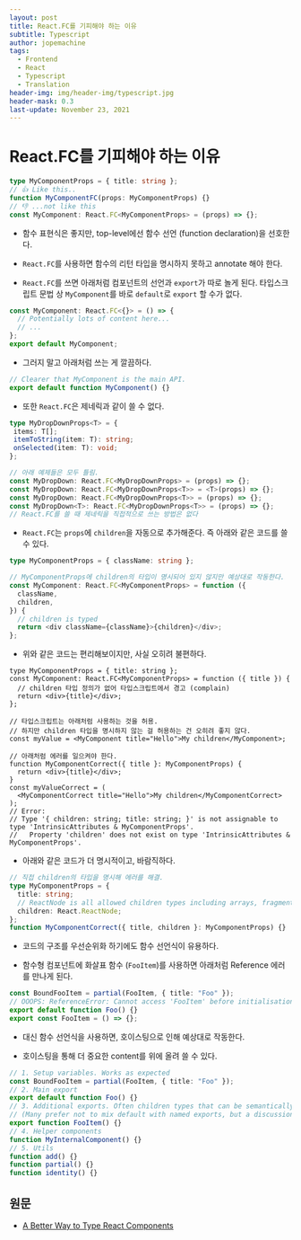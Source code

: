 ```yaml
---
layout: post
title: React.FC를 기피해야 하는 이유
subtitle: Typescript
author: jopemachine
tags:
  - Frontend
  - React
  - Typescript
  - Translation
header-img: img/header-img/typescript.jpg
header-mask: 0.3
last-update: November 23, 2021
---
```


# React.FC를 기피해야 하는 이유

```ts
type MyComponentProps = { title: string };
// 👍 Like this..
function MyComponentFC(props: MyComponentProps) {}
// 👎 ...not like this
const MyComponent: React.FC<MyComponentProps> = (props) => {};
```

- 함수 표현식은 좋지만, top-level에선 함수 선언 (function declaration)을 선호한다.

- `React.FC`를 사용하면 함수의 리턴 타입을 명시하지 못하고 annotate 해야 한다.

- `React.FC`를 쓰면 아래처럼 컴포넌트의 선언과 `export`가 따로 놀게 된다. 타입스크립트 문법 상 `MyComponent`를 바로 `default`로 `export` 할 수가 없다.

```ts
const MyComponent: React.FC<{}> = () => {
  // Potentially lots of content here...
  // ...
};
export default MyComponent;
```

- 그러지 말고 아래처럼 쓰는 게 깔끔하다.

```ts
// Clearer that MyComponent is the main API.
export default function MyComponent() {}
```

- 또한 `React.FC`은 제네릭과 같이 쓸 수 없다.

```ts
type MyDropDownProps<T> = {
 items: T[];
 itemToString(item: T): string;
 onSelected(item: T): void;
};

// 아래 예제들은 모두 틀림.
const MyDropDown: React.FC<MyDropDownProps> = (props) => {};
const MyDropDown: React.FC<MyDropDownProps<T>> = <T>(props) => {};
const MyDropDown: React.FC<MyDropDownProps<T>> = (props) => {};
const MyDropDown<T>: React.FC<MyDropDownProps<T>> = (props) => {};
// React.FC를 쓸 때 제네릭을 직접적으로 쓰는 방법은 없다
```

- `React.FC`는 `props`에 `children`을 자동으로 추가해준다. 즉 아래와 같은 코드를 쓸 수 있다.

```ts
type MyComponentProps = { className: string };

// MyComponentProps에 children의 타입이 명시되어 있지 않지만 예상대로 작동한다.
const MyComponent: React.FC<MyComponentProps> = function ({
  className,
  children,
}) {
  // children is typed
  return <div className={className}>{children}</div>;
};
```

- 위와 같은 코드는 편리해보이지만, 사실 오히려 불편하다.

```tsx
type MyComponentProps = { title: string };
const MyComponent: React.FC<MyComponentProps> = function ({ title }) {
  // children 타입 정의가 없어 타입스크립트에서 경고 (complain)
  return <div>{title}</div>;
};

// 타입스크립트는 아래처럼 사용하는 것을 허용.
// 하지만 children 타입을 명시하지 않는 걸 허용하는 건 오히려 좋지 않다.
const myValue = <MyComponent title="Hello">My children</MyComponent>;

// 아래처럼 에러를 일으켜야 한다.
function MyComponentCorrect({ title }: MyComponentProps) {
  return <div>{title}</div>;
}
const myValueCorrect = (
  <MyComponentCorrect title="Hello">My children</MyComponentCorrect>
);
// Error:
// Type '{ children: string; title: string; }' is not assignable to type 'IntrinsicAttributes & MyComponentProps'.
//   Property 'children' does not exist on type 'IntrinsicAttributes & MyComponentProps'.
```

- 아래와 같은 코드가 더 명시적이고, 바람직하다.

```ts
// 직접 children의 타입을 명시해 에러를 해결.
type MyComponentProps = {
  title: string;
  // ReactNode is all allowed children types including arrays, fragments, scalar values, etc.
  children: React.ReactNode;
};
function MyComponentCorrect({ title, children }: MyComponentProps) {}
```

- 코드의 구조를 우선순위화 하기에도 함수 선언식이 유용하다.

- 함수형 컴포넌트에 화살표 함수 (`FooItem`)를 사용하면 아래처럼 Reference 에러를 만나게 된다.

```ts
const BoundFooItem = partial(FooItem, { title: "Foo" });
// OOOPS: ReferenceError: Cannot access 'FooItem' before initialisation
export default function Foo() {}
export const FooItem = () => {};
```

- 대신 함수 선언식을 사용하면, 호이스팅으로 인해 예상대로 작동한다.

- 호이스팅을 통해 더 중요한 content를 위에 올려 쓸 수 있다.

```ts
// 1. Setup variables. Works as expected
const BoundFooItem = partial(FooItem, { title: "Foo" });
// 2. Main export
export default function Foo() {}
// 3. Additional exports. Often children types that can be semantically grouped with main export.
// (Many prefer not to mix default with named exports, but a discussion for another time).
export function FooItem() {}
// 4. Helper components
function MyInternalComponent() {}
// 5. Utils
function add() {}
function partial() {}
function identity() {}
```

## 원문

- [A Better Way to Type React Components](https://blog.variant.no/a-better-way-to-type-react-components-9a6460a1d4b7)